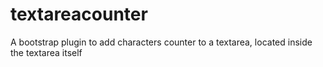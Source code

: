 # textareacounter
A bootstrap plugin to add characters counter to a textarea, located inside the textarea itself
